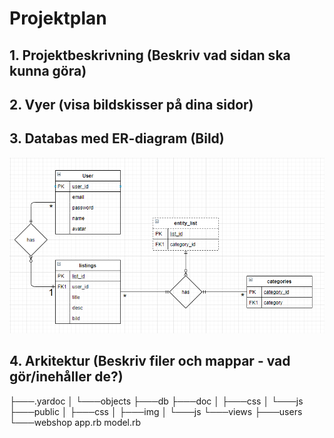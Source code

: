 # Projektplan

## 1. Projektbeskrivning (Beskriv vad sidan ska kunna göra)
## 2. Vyer (visa bildskisser på dina sidor)
## 3. Databas med ER-diagram (Bild)

![ER-diagram](er-diagram.PNG)

## 4. Arkitektur (Beskriv filer och mappar - vad gör/inehåller de?)
├───.yardoc
│   └───objects
├───db
├───doc
│   ├───css
│   └───js
├───public
│   ├───css
│   ├───img
│   └───js
└───views
    ├───users
    └───webshop
app.rb
model.rb
